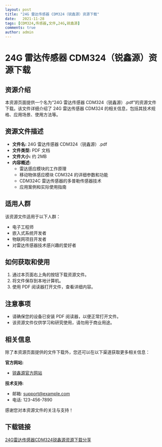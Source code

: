 ```yaml
---
layout: post
title: "24G 雷达传感器 CDM324（锐鑫源）资源下载"
date:   2021-11-28
tags: [CDM324,传感器,文件,24G,锐鑫源]
comments: true
author: admin
---
```

# 24G 雷达传感器 CDM324（锐鑫源）资源下载

## 资源介绍

本资源页面提供一个名为“24G 雷达传感器 CDM324（锐鑫源）.pdf”的资源文件下载。该文件详细介绍了 24G 雷达传感器 CDM324 的相关信息，包括其技术规格、应用场景、使用方法等。

## 资源文件描述

- **文件名:** 24G 雷达传感器 CDM324（锐鑫源）.pdf
- **文件类型:** PDF 文档
- **文件大小:** 约 2MB
- **内容概述:**
  - 雷达感应模块的工作原理
  - 移动物体感应模块 CDM324 的详细参数和功能
  - CDM324C 雷达传感器的多普勒传感器技术
  - 应用案例和实际使用指南

## 适用人群

该资源文件适用于以下人群：

- 电子工程师
- 嵌入式系统开发者
- 物联网项目开发者
- 对雷达传感器技术感兴趣的爱好者

## 如何获取和使用

1. 通过本页面右上角的按钮下载资源文件。
2. 将文件保存到本地计算机。
3. 使用 PDF 阅读器打开文件，查看详细内容。

## 注意事项

- 请确保您的设备已安装 PDF 阅读器，以便正常打开文件。
- 该资源文件仅供学习和研究使用，请勿用于商业用途。

## 相关信息

除了本资源页面提供的文件下载外，您还可以在以下渠道获取更多相关信息：

**官方网站:**
- [锐鑫源官方网站](https://www.example.com)

**技术支持:**
- 邮箱: support@example.com
- 电话: 123-456-7890

感谢您对本资源文件的关注与支持！

## 下载链接

[24G雷达传感器CDM324锐鑫源资源下载分享](https://pan.quark.cn/s/7f6c79e97c8e)